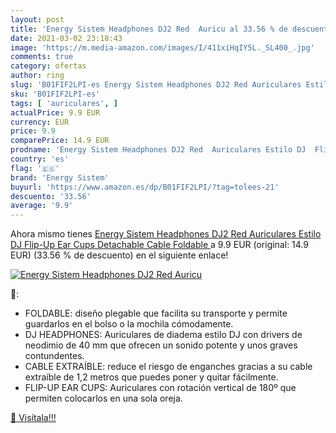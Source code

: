 ```yaml
---
layout: post
title: 'Energy Sistem Headphones DJ2 Red  Auricu al 33.56 % de descuento'
date: 2021-03-02 23:18:43
image: 'https://m.media-amazon.com/images/I/411xiHqIY5L._SL400_.jpg'
comments: true
category: ofertas
author: ring
slug: 'B01FIF2LPI-es Energy Sistem Headphones DJ2 Red Auriculares Estilo DJ...'
sku: 'B01FIF2LPI-es'
tags: [ 'auriculares', ]
actualPrice: 9.9 EUR
currency: EUR
price: 9.9
comparePrice: 14.9 EUR
prodname: 'Energy Sistem Headphones DJ2 Red  Auriculares Estilo DJ  Flip-Up Ear Cups  Detachable Cable  Foldable '
country: 'es'
flag: '🇪🇸'
brand: 'Energy Sistem'
buyurl: 'https://www.amazon.es/dp/B01FIF2LPI/?tag=tolees-21'
descuento: '33.56'
average: '9.9'
---
```


Ahora mismo tienes [Energy Sistem Headphones DJ2 Red  Auriculares Estilo DJ  Flip-Up Ear Cups  Detachable Cable  Foldable ](https://www.amazon.es/dp/B01FIF2LPI/?tag=tolees-21) a 9.9 EUR (original: 14.9 EUR) (33.56 %  de descuento) en el siguiente enlace!

[![Energy Sistem Headphones DJ2 Red  Auricu](https://m.media-amazon.com/images/I/411xiHqIY5L._SL400_.jpg)](https://www.amazon.es/dp/B01FIF2LPI/?tag=tolees-21)

🔎:

- FOLDABLE: diseño plegable que facilita su transporte y permite guardarlos en el bolso o la mochila cómodamente.
- DJ HEADPHONES: Auriculares de diadema estilo DJ con drivers de neodimio de 40 mm que ofrecen un sonido potente y unos graves contundentes.
- CABLE EXTRAÍBLE: reduce el riesgo de enganches gracias a su cable extraíble de 1,2 metros que puedes poner y quitar fácilmente.
- FLIP-UP EAR CUPS: Auriculares con rotación vertical de 180º que permiten colocarlos en una sola oreja.

[🛒 Visítala!!!](https://www.amazon.es/dp/B01FIF2LPI/?tag=tolees-21)

